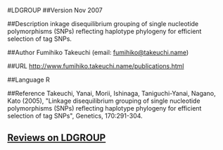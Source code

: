 #LDGROUP
##Version
Nov 2007

##Description
inkage disequilibrium grouping of single nucleotide polymorphisms (SNPs) reflecting haplotype phylogeny for efficient selection of tag SNPs.

##Author
Fumihiko Takeuchi (email: fumihiko@takeuchi.name)

##URL
http://www.fumihiko.takeuchi.name/publications.html

##Language
R

##Reference
Takeuchi, Yanai, Morii, Ishinaga, Taniguchi-Yanai, Nagano, Kato (2005), "Linkage disequilibrium grouping of single nucleotide polymorphisms (SNPs) reflecting haplotype phylogeny for efficient selection of tag SNPs", Genetics, 170:291-304.


## [Reviews on LDGROUP](https://github.com/gaow/genetic-analysis-software/issues/266)